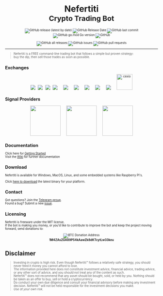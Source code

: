 <h1 align="center">Nefertiti <br>
  <small>Crypto Trading Bot<small>
</h1>

<p align="center">
  <img alt="GitHub release (latest by date)" src="https://img.shields.io/github/v/release/svanas/nefertiti">
  <img alt="GitHub Release Date" src="https://img.shields.io/github/release-date/svanas/nefertiti">
  <img alt="GitHub last commit" src="https://img.shields.io/github/last-commit/svanas/nefertiti">
  <img alt="GitHub go.mod Go version" src="https://img.shields.io/github/go-mod/go-version/svanas/nefertiti">
  <img alt="GitHub" src="https://img.shields.io/github/license/svanas/nefertiti">
</p>
<p align="center">  
  <img alt="GitHub all releases" src="https://img.shields.io/github/downloads/svanas/nefertiti/total">
  <img alt="GitHub issues" src="https://img.shields.io/github/issues-raw/svanas/nefertiti">
  <img alt="GitHub pull requests" src="https://img.shields.io/github/issues-pr/svanas/nefertiti">
</p>

---
> Nefertiti is a FREE command-line trading bot that follows a simple but proven strategy:  
buy the dip, then sell those trades as soon as possible.

## Exchanges
<p align="center">
<a href="https://www.bitstamp.net/ref/QWE1MDzZoyPWZNyU/"><img src="https://nefertiti-tradebot.com/wp-content/uploads/2019/12/bitstamp-logo.png"></a> &nbsp;
<a href="https://bittrex.com/Account/Register?referralCode=CIC-YDN-5DX"><img src="https://nefertiti-tradebot.com/wp-content/uploads/2019/12/bittrex_logo-1.png"></a> &nbsp;
<a href="https://hitbtc.com/?ref_id=5aad6226b7072"><img src="hhttps://nefertiti-tradebot.com/wp-content/uploads/2019/12/hitbtc-logo.png"></a> &nbsp;
<a href="https://pro.coinbase.com/"><img src="https://nefertiti-tradebot.com/wp-content/uploads/2019/12/gdax_logo.png"></a> &nbsp; &nbsp; &nbsp;
<a href="https://www.binance.com/en/register?ref=UME24R7B"><img src="https://nefertiti-tradebot.com/wp-content/uploads/2019/12/binance_logo.png"></a> &nbsp; &nbsp; &nbsp;
<a href="https://www.kucoin.com/?rcode=KJ6stw"><img src="https://nefertiti-tradebot.com/wp-content/uploads/2019/12/KuCoin-logo-1.png"></a> &nbsp; &nbsp; &nbsp;
<a href="https://crypto.com/exch/rf3v8ucd4k"><img src="https://nefertiti-tradebot.com/wp-content/uploads/2020/09/crypto-com-review.png"></a> &nbsp; &nbsp; &nbsp;
<a href="https://bit.ly/3orINEF"><img src="https://nefertiti-tradebot.com/wp-content/uploads/2021/12/WOO_X_Additional_L.png"></a> &nbsp; &nbsp; &nbsp;
<a href="https://www.huobi.com/en-us/topic/double-reward/?invite_code=8ab23"><img src="https://nefertiti-tradebot.com/wp-content/uploads/2021/12/2021-12-09-19.10.43.jpg"></a> &nbsp; &nbsp; &nbsp;
<a href="https://profile.cex.io/auth/registration"><img src="https://i.ibb.co/sRG9skk/cexio.png" alt="cexio" height="52"></a>
</p>

## Signal Providers
<p align="center">
<a href="https://www.mininghamster.com/referral/azr8N29xml4dq4GpbzxTNuB3DZpfCxzA"><img src="https://nefertiti-tradebot.com/wp-content/uploads/2018/04/mininghamster.jpg" width="100"></a> &nbsp;  &nbsp;  &nbsp;
<a href="https://premium.cryptoqualitysignals.com/register/WYn"><img src="https://nefertiti-tradebot.com/wp-content/uploads/2019/01/1_Sa5hV8OSo2Kgsv7hq3OACw.jpeg" width="100"></a> &nbsp;  &nbsp;  &nbsp;
<a href="https://altrady.com/?a=nefertiti"><img src="https://nefertiti-tradebot.com/wp-content/uploads/2019/02/icon-1024x1024-300x300.png" width="100"></a>
</p>    
    
## Documentation
Click here for [Getting Started](https://github.com/svanas/nefertiti/wiki/Getting-Started)<br>
Visit the [Wiki](https://github.com/svanas/nefertiti/wiki) for further documentation

## Download
Nefertiti is available for Windows, MacOS, Linux, and some embedded systems like Raspberry Pi's.

Click [here to download](https://github.com/svanas/nefertiti/releases/latest) the latest binary for your platform.

## Contact
Got questions? Join the [Telegram group](https://t.me/nefertititradebot).<br>
Found a bug? Submit a new [issue](https://github.com/svanas/nefertiti/issues/new).

## Licensing
Nefertiti is freeware under the MIT license.<br>
If the bot is making you money, or you'd like to contribute to improve the bot and keep the project moving forward, send donations to:

<p align="center">
<img alt="BTC Donation Address" src="https://miro.medium.com/max/372/1*bt_coHRazrctbP4vT4NbKQ.png" /><br>
<strong>1M4ZAsZGA89P54kAawZk8dKTcytLw33keu</strong>
</p>

# Disclaimer

> Investing in crypto is high risk. Even though Nefertiti™ follows a relatively safe strategy, you should never feed it money you cannot afford to lose.  
    The information provided here does not constitute investment advice, financial advice, trading advice, or any other sort of advice, and you should not treat any of the content as such.  
    Nefertiti™ does not recommend that any asset should be bought, sold, or held by you. Nothing should be taken as an offer to buy, sell or hold a cryptocurrency.  
    Do conduct your own due diligence and consult your financial advisory before making any investment decision. Nefertiti™ will not be held responsible for the investment decisions you make.  
    *Use at your own risk.*
